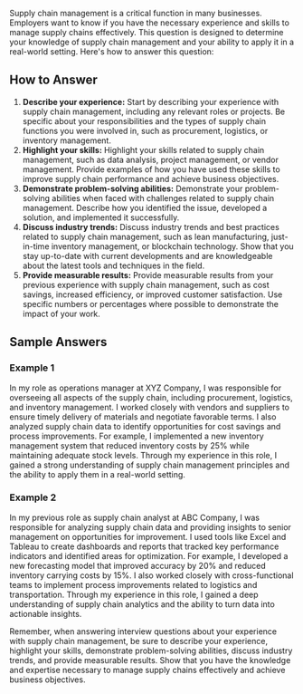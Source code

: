 
Supply chain management is a critical function in many businesses. Employers want to know if you have the necessary experience and skills to manage supply chains effectively. This question is designed to determine your knowledge of supply chain management and your ability to apply it in a real-world setting. Here's how to answer this question:

How to Answer
-------------

1. **Describe your experience:** Start by describing your experience with supply chain management, including any relevant roles or projects. Be specific about your responsibilities and the types of supply chain functions you were involved in, such as procurement, logistics, or inventory management.
2. **Highlight your skills:** Highlight your skills related to supply chain management, such as data analysis, project management, or vendor management. Provide examples of how you have used these skills to improve supply chain performance and achieve business objectives.
3. **Demonstrate problem-solving abilities:** Demonstrate your problem-solving abilities when faced with challenges related to supply chain management. Describe how you identified the issue, developed a solution, and implemented it successfully.
4. **Discuss industry trends:** Discuss industry trends and best practices related to supply chain management, such as lean manufacturing, just-in-time inventory management, or blockchain technology. Show that you stay up-to-date with current developments and are knowledgeable about the latest tools and techniques in the field.
5. **Provide measurable results:** Provide measurable results from your previous experience with supply chain management, such as cost savings, increased efficiency, or improved customer satisfaction. Use specific numbers or percentages where possible to demonstrate the impact of your work.

Sample Answers
--------------

### Example 1

In my role as operations manager at XYZ Company, I was responsible for overseeing all aspects of the supply chain, including procurement, logistics, and inventory management. I worked closely with vendors and suppliers to ensure timely delivery of materials and negotiate favorable terms. I also analyzed supply chain data to identify opportunities for cost savings and process improvements. For example, I implemented a new inventory management system that reduced inventory costs by 25% while maintaining adequate stock levels. Through my experience in this role, I gained a strong understanding of supply chain management principles and the ability to apply them in a real-world setting.

### Example 2

In my previous role as supply chain analyst at ABC Company, I was responsible for analyzing supply chain data and providing insights to senior management on opportunities for improvement. I used tools like Excel and Tableau to create dashboards and reports that tracked key performance indicators and identified areas for optimization. For example, I developed a new forecasting model that improved accuracy by 20% and reduced inventory carrying costs by 15%. I also worked closely with cross-functional teams to implement process improvements related to logistics and transportation. Through my experience in this role, I gained a deep understanding of supply chain analytics and the ability to turn data into actionable insights.

Remember, when answering interview questions about your experience with supply chain management, be sure to describe your experience, highlight your skills, demonstrate problem-solving abilities, discuss industry trends, and provide measurable results. Show that you have the knowledge and expertise necessary to manage supply chains effectively and achieve business objectives.
